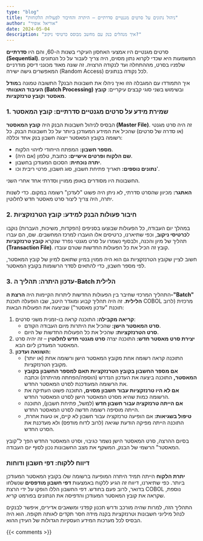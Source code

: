 ```yaml
---
type: "blog"
title: "ניהול נתונים על סרטים מגנטיים סדרתיים – היתרה והחיבור לפעולות הלקוחות"
author: "אוריאל אופיר"
date: 2024-05-04
description: "איך מנהלים בנק עם מחשב מבוסס כרטיסי ניקוב?"
---
```


סרטים מגנטיים היו אמצעי האחסון העיקרי בשנות ה-60, והם היו **סדרתיים (Sequential)**. המשמעות היא שכדי לקרוא נתון מסוים, היה צריך לעבור על כל הנתונים שלפניו בסרט, מההתחלה ועד לנקודה הרצויה. זה שונה מאוד מכונני דיסק מודרניים המאפשרים גישה ישירה (Random Access) לכל נקודה בנתונים.

איך התמודדו עם המגבלה הזו ואיך ניהלו את חשבונות הבנק? התשובה טמונה ב**מודל העיבוד האצוותי (Batch Processing)** ובשימוש בשני סוגי קבצים עיקריים: **קובץ מאסטר** ו**קובץ טרנזקציות**.

### 1. שמירת מידע על סרטים מגנטיים סדרתיים: קובץ המאסטר

הבסיס לניהול חשבונות הבנק היה **קובץ המאסטר (Master File)**. זה היה סרט מגנטי (או סדרה של סרטים) שהכיל את המידע המעודכן ביותר על כל חשבונות הבנק. כל רשומה בקובץ המאסטר ייצגה חשבון בנק אחד וכללה:

* **מספר חשבון:** המפתח הייחודי לזיהוי הלקוח.
* **שם הלקוח ופרטים אישיים:** כתובת, טלפון (אם היה).
* **יתרה נוכחית:** הסכום המעודכן בחשבון.
* **נתונים נוספים:** תאריך פתיחת חשבון, סוג חשבון, פרטי ריבית וכו'.

החשבונות היו מסודרים באופן ממויין וסדרתי אחד אחרי השני.

**האתגר:** מכיוון שהסרט סדרתי, לא ניתן היה פשוט "לעדכן" רשומה במקום. כדי לשנות יתרה, היה צריך ליצור סרט מאסטר חדש לחלוטין.

### 2. חיבור פעולות הבנק למידע: קובץ הטרנזקציות

במהלך יום העבודה, כל הפעולות שבוצעו בסניפים (הפקדות, משיכות, העברות) נוקבו ל**כרטיסי ניקוב**, וכפי שתיארנו, כרטיסים אלו הועברו למרכז המחשבים. שם, הם עברו תהליך של מיון והכנה, ולבסוף נשמרו על סרט מגנטי נפרד שנקרא **קובץ טרנזקציות (Transaction File)**. קובץ זה הכיל את כל הפעולות החדשות שטרם עובדו.

חשוב לציין שקובץ הטרנזקציות גם הוא היה ממוין במיון שתואם למיון של קובץ המאסטר, לפי מספר חשבון, כדי להתאים לסדר הרשומות בקובץ המאסטר.

### 3. עדכון היתרה: תהליך ה-Batch הלילית

התהליך המרכזי שחיבר בין הפעולות החדשות ליתרות הקיימות היה **הרצת ה-"Batch" הלילית**. זה היה תהליך קבוע ומוגדר היטב, שבו הופעלה תוכנת COBOL מרכזית (לרוב תוכנת "עדכון מאסטר") שביצעה את הפעולות הבאות:

1.  **קריאה מקבילה:** התוכנה קראה בו-זמנית משני סרטים:
    * **סרט המאסטר הישן:** שהכיל את היתרות מיום העבודה הקודם.
    * **סרט הטרנזקציות:** שהכיל את כל הפעולות החדשות של היום.
2.  **יצירת סרט מאסטר חדש:** התוכנה יצרה **סרט מגנטי חדש לחלוטין** – זה יהיה סרט המאסטר המעודכן ליום הבא.
3.  **השוואה ועדכון:**
    * התוכנה קראה רשומה אחת מקובץ המאסטר הישן ורשומה אחת (או יותר) מקובץ הטרנזקציות.
    * **אם מספר החשבון בקובץ הטרנזקציות תאם למספר החשבון בקובץ המאסטר,** התוכנה ביצעה את העדכון הנדרש (הוספה/הפחתה מהיתרה) וכתבה את הרשומה המעודכנת לסרט המאסטר החדש.
    * **אם לא היו טרנזקציות עבור חשבון מסוים,** התוכנה פשוט העתיקה את הרשומה כמות שהיא מסרט המאסטר הישן לסרט המאסטר החדש.
    * **אם הייתה טרנזקציה עבור חשבון חדש** (למשל, פתיחת חשבון), התוכנה הייתה מוסיפה רשומה חדשה לסרט המאסטר החדש.
    * **טיפול בשגיאות:** אם הופיעה טרנזקציה עבור חשבון לא קיים, או טעות אחרת, התוכנה הייתה מפיקה הודעת שגיאה (לרוב לדוח מודפס) ולא מעדכנת את הסרט החדש.

בסיום ההרצה, סרט המאסטר הישן נשמר כגיבוי, וסרט המאסטר החדש הפך ל"קובץ המאסטר" הרשמי של הבנק, המשקף את מצב החשבונות נכון לסוף יום העבודה.

### דיווח ללקוח: דפי חשבון ודוחות

**יתרת הלקוח** הייתה תמיד היתרה המופיעה ברשומה שלו בקובץ המאסטר המעודכן ביותר. כפי שתיארנו, דיווח זה הגיע ללקוח באמצעות **דפי חשבון מודפסים** שנשלחו בדואר, לרוב פעם בחודש. דפי החשבון הללו הופקו על ידי הרצת COBOL נוספת, שקראה את קובץ המאסטר המעודכן והדפיסה את הנתונים בפורמט קריא.

התהליך הזה, למרות שהיה מורכב ודרש תכנון קפדני ומשאבים אדירים, איפשר לבנקים לנהל מיליוני חשבונות וטרנזקציות בקנה מידה חסר תקדים לאותה תקופה. הוא היה הבסיס לכל מערכות המידע העסקיות הגדולות של העידן ההוא.

{{< comments >}}